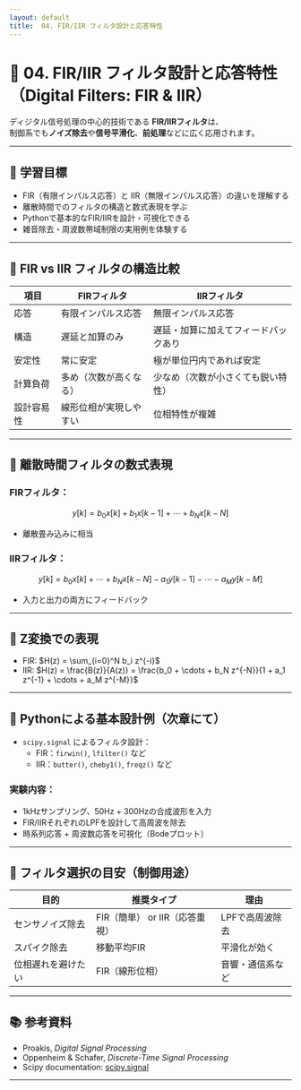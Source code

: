 ```yaml
---
layout: default
title:  04. FIR/IIR フィルタ設計と応答特性
---
```


<!-- MathJax support for both inline and block math -->
<script type="text/javascript">
  window.MathJax = {
    tex: { inlineMath: [['$', '$'], ['\\(', '\\)']] },
    svg: { fontCache: 'global' }
  };
</script>
<script type="text/javascript"
  async
  src="https://cdn.jsdelivr.net/npm/mathjax@3/es5/tex-mml-chtml.js">
</script>

# 📡 04. FIR/IIR フィルタ設計と応答特性（Digital Filters: FIR & IIR）

ディジタル信号処理の中心的技術である **FIR/IIRフィルタ**は、  
制御系でも**ノイズ除去**や**信号平滑化**、**前処理**などに広く応用されます。

---

## 🎯 学習目標

- FIR（有限インパルス応答）と IIR（無限インパルス応答）の違いを理解する  
- 離散時間でのフィルタの構造と数式表現を学ぶ  
- Pythonで基本的なFIR/IIRを設計・可視化できる  
- 雑音除去・周波数帯域制限の実用例を体験する

---

## 🔁 FIR vs IIR フィルタの構造比較

| 項目        | FIRフィルタ                 | IIRフィルタ                        |
|-------------|-----------------------------|------------------------------------|
| 応答        | 有限インパルス応答         | 無限インパルス応答                 |
| 構造        | 遅延と加算のみ             | 遅延・加算に加えてフィードバックあり |
| 安定性      | 常に安定                    | 極が単位円内であれば安定          |
| 計算負荷    | 多め（次数が高くなる）     | 少なめ（次数が小さくても鋭い特性）|
| 設計容易性  | 線形位相が実現しやすい     | 位相特性が複雑                     |

---

## 🧮 離散時間フィルタの数式表現

### FIRフィルタ：

$$
y[k] = b_0 x[k] + b_1 x[k-1] + \cdots + b_N x[k-N]
$$

- 離散畳み込みに相当

### IIRフィルタ：

$$
y[k] = b_0 x[k] + \cdots + b_N x[k-N] - a_1 y[k-1] - \cdots - a_M y[k-M]
$$

- 入力と出力の両方にフィードバック

---

## 🧩 Z変換での表現

- FIR: $H(z) = \sum_{i=0}^N b_i z^{-i}$  
- IIR: $H(z) = \frac{B(z)}{A(z)} = \frac{b_0 + \cdots + b_N z^{-N}}{1 + a_1 z^{-1} + \cdots + a_M z^{-M}}$

---

## 🧪 Pythonによる基本設計例（次章にて）

- `scipy.signal` によるフィルタ設計：
  - FIR：`firwin()`, `lfilter()` など
  - IIR：`butter()`, `cheby1()`, `freqz()` など

### 実験内容：

- 1kHzサンプリング、50Hz + 300Hzの合成波形を入力  
- FIR/IIRそれぞれのLPFを設計して高周波を除去  
- 時系列応答 + 周波数応答を可視化（Bodeプロット）

---

## 🧠 フィルタ選択の目安（制御用途）

| 目的            | 推奨タイプ     | 理由                           |
|------------------|----------------|--------------------------------|
| センサノイズ除去 | FIR（簡単） or IIR（応答重視） | LPFで高周波除去 |
| スパイク除去     | 移動平均FIR    | 平滑化が効く                    |
| 位相遅れを避けたい| FIR（線形位相）| 音響・通信系など                |

---

## 📚 参考資料

- Proakis, *Digital Signal Processing*  
- Oppenheim & Schafer, *Discrete-Time Signal Processing*  
- Scipy documentation: [scipy.signal](https://docs.scipy.org/doc/scipy/reference/signal.html)

---

